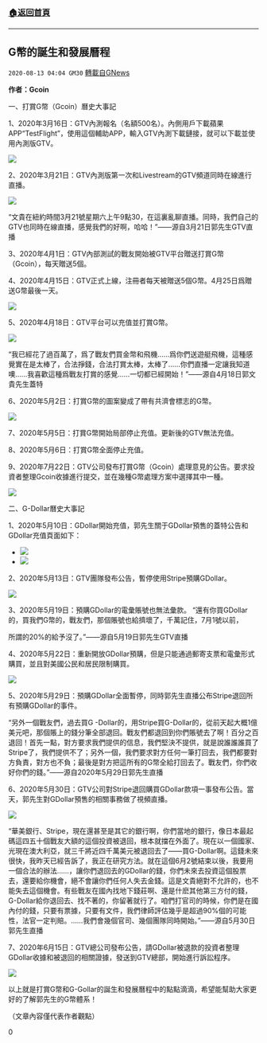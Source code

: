###  [:house:返回首頁](https://github.com/ourhimalayas/txt)
---

## G幣的誕生和發展曆程
`2020-08-13 04:04 GM30` [轉載自GNews](https://gnews.org/zh-hant/295096/)

**作者：Gcoin**

一、打賞G幣（Gcoin）曆史大事記

1、2020年3月16日：GTV內測報名（名額500名）。內側用戶下載蘋果APP“TestFlight”，使用這個輔助APP，輸入GTV內測下載鏈接，就可以下載並使用內測版GTV。

![](https://s3.amazonaws.com/gnews-media-offload/wp-content/uploads/2020/08/13033241/1-51.jpg)

2、2020年3月21日：GTV內測版第一次和Livestream的GTV頻道同時在線進行直播。

![](https://s3.amazonaws.com/gnews-media-offload/wp-content/uploads/2020/08/13033035/2-26.jpg)

“文貴在紐約時間3月21號星期六上午9點30，在這裏亂聊直播。同時，我們自己的GTV也同時在線直播，感覺我們的好啊，哈哈！”——源自3月21日郭先生GTV直播

3、2020年4月1日：GTV內部測試的戰友開始被GTV平台贈送打賞G幣（Gcoin），每天贈送5個。

4、2020年4月15日：GTV正式上線，注冊者每天被贈送5個G幣。4月25日爲贈送G幣最後一天。

![](https://s3.amazonaws.com/gnews-media-offload/wp-content/uploads/2020/08/13033139/3-25.jpg)

5、2020年4月18日：GTV平台可以充值並打賞G幣。

![](https://s3.amazonaws.com/gnews-media-offload/wp-content/uploads/2020/08/13033249/4-7.jpg)

“我已經花了過百萬了，爲了戰友們買金幣和飛機……爲你們送遊艇飛機，這種感覺實在是太棒了，合法掙錢，合法打賞太棒，太棒了……你們直播一定讓我知道噢……我喜歡這種爲戰友打賞的感覺……一切都已經開始！”——源自4月18日郭文貴先生蓋特

6、2020年5月2日：打賞G幣的圖案變成了帶有共濟會標志的G幣。

![](https://s3.amazonaws.com/gnews-media-offload/wp-content/uploads/2020/08/13033338/5-14.jpg)

7、2020年5月5日：打賞G幣開始局部停止充值。更新後的GTV無法充值。

8、2020年5月6日：打賞G幣全面停止充值。

9、2020年7月22日：GTV公司發布打賞G幣（Gcoin）處理意見的公告。要求投資者整理Gcoin收據進行提交，並在幾種G幣處理方案中選擇其中一種。

![](https://s3.amazonaws.com/gnews-media-offload/wp-content/uploads/2020/08/13033418/6-3.jpg)

二、G-Dollar曆史大事記

1、2020年5月10日：GDollar開始充值，郭先生關于GDollar預售的蓋特公告和GDollar充值頁面如下：

- ![](https://s3.amazonaws.com/gnews-media-offload/wp-content/uploads/2020/08/13033530/7-2.jpg)
- ![](https://s3.amazonaws.com/gnews-media-offload/wp-content/uploads/2020/08/13033546/8.jpg)


2、2020年5月13日：GTV團隊發布公告，暫停使用Stripe預購GDollar。

![](https://s3.amazonaws.com/gnews-media-offload/wp-content/uploads/2020/08/13033650/9-2.jpg)

3、2020年5月19日：預購GDollar的電彙賬號也無法彙款。
“還有你買GDollar的，買我們G幣的，戰友們，那個賬號也給擠壞了，千萬記住，7月1號以前，

所謂的20%的給予沒了。”——源自5月19日郭先生GTV直播

4、2020年5月22日：重新開放GDollar預購，但是只能通過郵寄支票和電彙形式購買，並且對美國公民和居民限制購買。

![](https://s3.amazonaws.com/gnews-media-offload/wp-content/uploads/2020/08/13033745/10.jpg)

5、2020年5月29日：預購GDollar全面暫停，同時郭先生直播公布Stripe退回所有預購GDollar的事件。

“另外一個戰友們，過去買G -Dollar的，用Stripe買G-Dollar的，從前天起大概1億美元吧，那個賬上的錢分筆全部退回。戰友們都退回到你們賬號去了啊！百分之百退回！首先一點，對方要求我們提供的信息，我們堅決不提供，就是說誰誰誰買了Stripe了，我們提供不了；另外一個，我們要求對方任何一筆打回去，我們都要對方負責，對方也不負；最後是對方把這所有的G幣全給打回去了。戰友們，你們收好你們的錢。”——源自2020年5月29日郭先生直播

6、2020年5月30日：GTV公司對Stripe退回購買GDollar款項一事發布公告。當天，郭先生對GDollar預售的相關事務做了視頻直播。

![](https://s3.amazonaws.com/gnews-media-offload/wp-content/uploads/2020/08/13033859/11-8.jpg)

“華美銀行、Stripe，現在還甚至是其它的銀行啊，你們當地的銀行，像日本最起碼這四五十個戰友大額的這個投資被退回，根本就擋在外面了。現在以一個國家、光現在澳大利亞，就三千將近四千萬美元被退回去了——買G-Dollar啊。這錢未來很快，我昨天已經告訴了，我正在研究方法。就在這個6月2號結束以後，我要用一個合法的辦法……，讓你們退回去的GDollar的錢，你們未來去投資這個股票去，還要給你機會，絕不會讓你們任何人失去金錢。這是文貴絕對不允許的，也不能失去這個機會。有些戰友在國內找地下錢莊啊、還是什麽其他第三方付的錢，G-Dollar給你退回去、找不著的，你留著就行了。咱們打官司的時候，你們是在國內付的錢，只要有票據，只要有文件，我們律師評估幾乎是超過90%個的可能性，法官一定判賠。……我們會幾個官司、幾個團隊同時開始。”——源自5月30日郭先生直播

7、2020年6月15日：GTV總公司發布公告，請GDollar被退款的投資者整理GDollar收據和被退回的相關證據，發送到GTV總部，開始進行訴訟程序。

![](https://s3.amazonaws.com/gnews-media-offload/wp-content/uploads/2020/08/13033944/12-2.jpg)

以上就是打賞G幣和G-Gollar的誕生和發展曆程中的點點滴滴，希望能幫助大家更好的了解郭先生的G幣體系！

（文章內容僅代表作者觀點）

0
